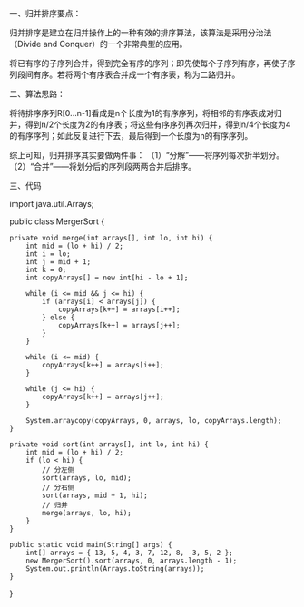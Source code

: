 一、归并排序要点：

归并排序是建立在归并操作上的一种有效的排序算法，该算法是采用分治法（Divide and Conquer）的一个非常典型的应用。

将已有序的子序列合并，得到完全有序的序列；即先使每个子序列有序，再使子序列段间有序。若将两个有序表合并成一个有序表，称为二路归并。


二、算法思路：

将待排序序列R[0...n-1]看成是n个长度为1的有序序列，将相邻的有序表成对归并，得到n/2个长度为2的有序表；将这些有序序列再次归并，得到n/4个长度为4的有序序列；如此反复进行下去，最后得到一个长度为n的有序序列。

综上可知，归并排序其实要做两件事：
（1）“分解”——将序列每次折半划分。
（2）“合并”——将划分后的序列段两两合并后排序。

三、代码

import java.util.Arrays;

public class MergerSort {

    private void merge(int arrays[], int lo, int hi) {
        int mid = (lo + hi) / 2;
        int i = lo;
        int j = mid + 1;
        int k = 0;
        int copyArrays[] = new int[hi - lo + 1];

        while (i <= mid && j <= hi) {
            if (arrays[i] < arrays[j]) {
                copyArrays[k++] = arrays[i++];
            } else {
                copyArrays[k++] = arrays[j++];
            }
        }

        while (i <= mid) {
            copyArrays[k++] = arrays[i++];
        }

        while (j <= hi) {
            copyArrays[k++] = arrays[j++];
        }

        System.arraycopy(copyArrays, 0, arrays, lo, copyArrays.length);
    }

    private void sort(int arrays[], int lo, int hi) {
        int mid = (lo + hi) / 2;
        if (lo < hi) {
            // 分左侧
            sort(arrays, lo, mid);
            // 分右侧
            sort(arrays, mid + 1, hi);
            // 归并
            merge(arrays, lo, hi);
        }
    }

    public static void main(String[] args) {
        int[] arrays = { 13, 5, 4, 3, 7, 12, 8, -3, 5, 2 };
        new MergerSort().sort(arrays, 0, arrays.length - 1);
        System.out.println(Arrays.toString(arrays));
    }

}
